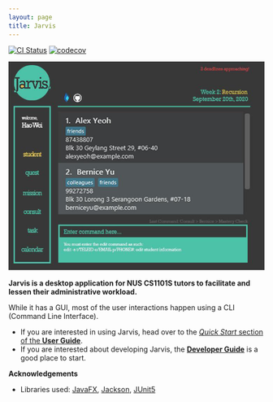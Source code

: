 ```yaml
---
layout: page
title: Jarvis
---
```


[![CI Status](https://github.com/se-edu/addressbook-level3/workflows/Java%20CI/badge.svg)](https://github.com/AY2021S1-CS2103T-W11-2/tp/actions)
[![codecov](https://codecov.io/gh/se-edu/addressbook-level3/branch/master/graph/badge.svg)](https://codecov.io/gh/AY2021S1-CS2103T-W11-2/tp)

![Ui](images/Ui.png)

**Jarvis is a desktop application for NUS CS1101S tutors to facilitate and lessen their administrative workload.**

While it has a GUI, most of the user interactions happen using a CLI (Command Line Interface).

* If you are interested in using Jarvis, head over to the [_Quick Start_ section of the **User Guide**](UserGuide.html#quick-start).
* If you are interested about developing Jarvis, the [**Developer Guide**](DeveloperGuide.html) is a good place to start.


**Acknowledgements**

* Libraries used: [JavaFX](https://openjfx.io/), [Jackson](https://github.com/FasterXML/jackson), [JUnit5](https://github.com/junit-team/junit5)
